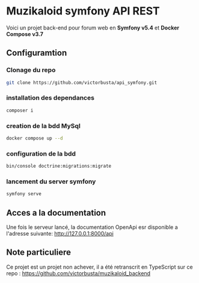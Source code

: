 # Muzikaloid symfony API REST

Voici un projet back-end pour forum web en <b>Symfony v5.4</b> et <b>Docker Compose v3.7</b>

## Configuramtion

### Clonage du repo

```sh
git clone https://github.com/victorbusta/api_symfony.git
```

### installation des dependances

```sh
composer i
```

### creation de la bdd MySql

```sh
docker compose up --d
```

### configuration de la bdd

```sh
bin/console doctrine:migrations:migrate
```

### lancement du server symfony

```sh
symfony serve
```

## Acces a la documentation

Une fois le serveur lancé, la documentation OpenApi esr disponible a l'adresse suivante: http://127.0.0.1:8000/api

## Note particuliere

Ce projet est un projet non achever, il a été retranscrit en TypeScript sur ce repo : https://github.com/victorbusta/muzikaloid_backend
